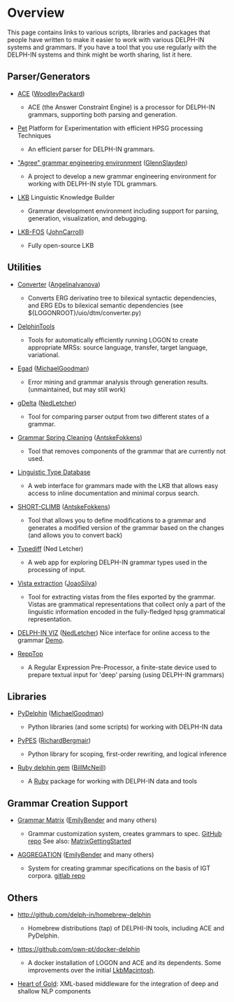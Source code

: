 # Overview

This page contains links to various scripts, libraries and packages that
people have written to make it easier to work with various DELPH-IN
systems and grammars. If you have a tool that you use regularly with the
DELPH-IN systems and think might be worth sharing, list it here.

## Parser/Generators

-   [ACE](AceTop) ([WoodleyPackard](/WoodleyPackard))

    -   ACE (the Answer Constraint Engine) is a processor for DELPH-IN
        grammars, supporting both parsing and generation.

-   [Pet](PetTop) Platform for Experimentation with efficient HPSG
    processing Techniques

    -   An efficient parser for DELPH-IN grammars.

-   ["Agree" grammar engineering environment](AgreeTop)
    ([GlennSlayden](GlennSlayden))

    -   A project to develop a new grammar engineering environment for
        working with DELPH-IN style TDL grammars.

-   [LKB](LkbInstallation) Linguistic Knowledge Builder

    -   Grammar development environment including support for parsing,
        generation, visualization, and debugging.

-   [LKB-FOS](LkbFos) ([JohnCarroll](JohnCarroll))

    -   Fully open-source LKB

## Utilities

-   [Converter](http://moin.delph-in.net/ToolsTop/converter.html)
    ([AngelinaIvanova](AngelinaIvanova))

    -   Converts ERG derivatino tree to bilexical syntactic
        dependencies, and ERG EDs to bilexical semantic dependencies
        (see ${LOGONROOT}/uio/dtm/converter.py)

-   [DelphinTools](DelphinTools)

    -   Tools for automatically efficiently running LOGON to create
        appropriate MRSs: source language, transfer, target language,
        variational.

-   [Egad](EgadTop) ([MichaelGoodman](MichaelGoodman))

    -   Error mining and grammar analysis through generation results.
        (unmaintained, but may still work)

-   [gDelta](GDeltaTop) ([NedLetcher](NedLetcher))

    -   Tool for comparing parser output from two different states of a
        grammar.

-   [Grammar Spring Cleaning](SpringCleaningTop)
    ([AntskeFokkens](AntskeFokkens))

    -   Tool that removes components of the grammar that are currently
        not used.

-   [Linguistic Type Database](LkbLtdb)

    -   A web interface for grammars made with the LKB that allows easy
        access to inline documentation and minimal corpus search.

-   [SHORT-CLIMB](ClimbShortClimb) ([AntskeFokkens](AntskeFokkens))

    -   Tool that allows you to define modifications to a grammar and
        generates a modified version of the grammar based on the changes
        (and allows you to convert back)

-   [Typediff](TypediffTop) (Ned Letcher)

    -   A web app for exploring DELPH-IN grammar types used in the
        processing of input.

-   [Vista extraction](VistaExtractionTop) ([JoaoSilva](JoaoSilva))

    -   Tool for extracting vistas from the files exported by the
        grammar. Vistas are grammatical representations that collect
        only a part of the linguistic information encoded in the
        fully-fledged hpsg grammatical representation.

-   [DELPH-IN VIZ](https://github.com/delph-in/delphin-viz)
    ([NedLetcher](NedLetcher)) Nice interface for online access to the
    grammar [Demo](http://delph-in.github.io/delphin-viz/demo/).

-   [ReppTop](ReppTop)

    -   A Regular Expression Pre-Processor, a finite-state device used
        to prepare textual input for 'deep' parsing (using DELPH-IN
        grammars)

## Libraries

-   [PyDelphin](https://github.com/goodmami/pydelphin)
    ([MichaelGoodman](MichaelGoodman))

    -   Python libraries (and some scripts) for working with DELPH-IN
        data

-   [PyPES](http://www.semantilog.org/pypes.html)
    ([RichardBergmair](RichardBergmair))

    -   Python library for scoping, first-order rewriting, and logical
        inference

-   [Ruby delphin gem](https://rubygems.org/gems/delphin)
    ([BillMcNeill](BillMcNeill))

    -   A [Ruby](http://www.ruby-lang.org) package for working with
        DELPH-IN data and tools

## Grammar Creation Support

-   [Grammar Matrix](http://matrix.ling.washington.edu/index.html)
    ([EmilyBender](EmilyBender) and many others)

    -   Grammar customization system, creates grammars to spec. [GitHub
        repo](https://github.com/delph-in/matrix) See also:
        [MatrixGettingStarted](MatrixGettingStarted)

-   [AGGREGATION](http://depts.washington.edu/uwcl/aggregation/)
    ([EmilyBender](EmilyBender) and many others)

    -   System for creating grammar specifications on the basis of IGT
        corpora. [gitlab
        repo](https://git.ling.washington.edu/agg/aggregation)

## Others

-   <http://github.com/delph-in/homebrew-delphin>

    -   Homebrew distributions (tap) of DELPHI-IN tools, including ACE and PyDelphin.

-   <https://github.com/own-pt/docker-delphin>

    -   A docker installation of LOGON and ACE and its dependents. Some
        improvements over the initial [LkbMacintosh](LkbMacintosh).

-   [Heart of Gold](HeartofgoldTop): XML-based middleware for the
    integration of deep and shallow NLP components
